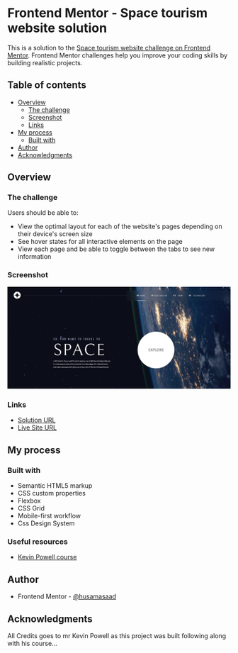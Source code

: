 # Frontend Mentor - Space tourism website solution

This is a solution to the [Space tourism website challenge on Frontend Mentor](https://www.frontendmentor.io/challenges/space-tourism-multipage-website-gRWj1URZ3). Frontend Mentor challenges help you improve your coding skills by building realistic projects.

## Table of contents

- [Overview](#overview)
  - [The challenge](#the-challenge)
  - [Screenshot](#screenshot)
  - [Links](#links)
- [My process](#my-process)
  - [Built with](#built-with)
- [Author](#author)
- [Acknowledgments](#acknowledgments)

## Overview

### The challenge

Users should be able to:

- View the optimal layout for each of the website's pages depending on their device's screen size
- See hover states for all interactive elements on the page
- View each page and be able to toggle between the tabs to see new information

### Screenshot

![](./screenshot.png)

### Links

- [Solution URL](https://husamasaad.github.io/space-tourism/)
- [Live Site URL](https://www.frontendmentor.io/solutions/responsive-space-tourism-yDQG7theU7)

## My process

### Built with

- Semantic HTML5 markup
- CSS custom properties
- Flexbox
- CSS Grid
- Mobile-first workflow
- Css Design System

### Useful resources

- [Kevin Powell course](https://www.youtube.com/watch?v=lRaL-8qZ0mM)

## Author

- Frontend Mentor - [@husamasaad](https://www.frontendmentor.io/profile/husamasaad)

## Acknowledgments

All Credits goes to mr Kevin Powell as this project was built following along with his course...
